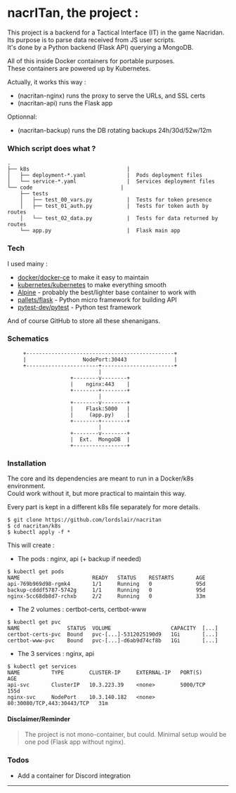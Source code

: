 # nacrITan, the project :

This project is a backend for a Tactical Interface (IT) in the game Nacridan.  
Its purpose is to parse data received from JS user scripts.  
It's done by a Python backend (Flask API) querying a MongoDB.  

All of this inside Docker containers for portable purposes.  
These containers are powered up by Kubernetes.  

Actually, it works this way :

 - (nacritan-nginx)      runs the proxy to serve the URLs, and SSL certs
 - (nacritan-api)        runs the Flask app

 Optionnal:
 - (nacritan-backup)     runs the DB rotating backups 24h/30d/52w/12m

### Which script does what ?

```
.
├── k8s                               |  
│   ├── deployment-*.yaml             |  Pods deployment files
│   └── service-*.yaml                |  Services deployment files
└── code                            |  
    ├── tests
    │   ├── test_00_vars.py           |  Tests for token presence
    │   ├── test_01_auth.py           |  Tests for token auth by routes
    │   └── test_02_data.py           |  Tests for data returned by routes
    └── app.py                        |  Flask main app
```

### Tech

I used mainy :

* [docker/docker-ce][docker] to make it easy to maintain
* [kubernetes/kubernetes][kubernetes] to make everything smooth
* [Alpine][alpine] - probably the best/lighter base container to work with
* [pallets/flask][flask] - Python micro framework for building API
* [pytest-dev/pytest][pytest] - Python test framework

And of course GitHub to store all these shenanigans.

### Schematics

```
     +-----------------------------------------------+
     |                  NodePort:30443               |
     +-----------------------+-----------------------+
                             |
                    +--------v--------+
                    |    nginx:443    |
                    +--------+--------+
                             |
                    +--------v--------+
                    |    Flask:5000   |
                    |     (app.py)    |
                    +--------+--------+
                             |
                    +--------v--------+
                    |  Ext.  MongoDB  |
                    +-----------------+
```

### Installation

The core and its dependencies are meant to run in a Docker/k8s environment.  
Could work without it, but more practical to maintain this way.  

Every part is kept in a different k8s file separately for more details.  

```
$ git clone https://github.com/lordslair/nacritan
$ cd nacritan/k8s
$ kubectl apply -f *
```

This will create :
- The pods : nginx, api (+ backup if needed)

```
$ kubectl get pods
NAME                       READY   STATUS    RESTARTS       AGE
api-769b969d98-rgmk4       1/1     Running   0              95d
backup-cdddf5787-5742g     1/1     Running   0              95d
nginx-5cc68db8d7-rchxb     2/2     Running   0              33m
```

- The 2 volumes : certbot-certs, certbot-www

```
$ kubectl get pvc
NAME               STATUS  VOLUME                   CAPACITY  [...]
certbot-certs-pvc  Bound   pvc-[...]-5312025190d9   1Gi       [...]
certbot-www-pvc    Bound   pvc-[...]-d6ab9d74cf8b   1Gi       [...]
```

- The 3 services : nginx, api

```
$ kubectl get services
NAME          TYPE        CLUSTER-IP     EXTERNAL-IP   PORT(S)                      AGE
api-svc       ClusterIP   10.3.223.39    <none>        5000/TCP                     155d
nginx-svc     NodePort    10.3.140.182   <none>        80:30080/TCP,443:30443/TCP   31m
```

#### Disclaimer/Reminder

>The project is not mono-container, but could. Minimal setup would be one pod (Flask app without nginx).  

### Todos

 - Add a container for Discord integration

---
   [kubernetes]: <https://github.com/kubernetes/kubernetes>
   [docker]: <https://github.com/docker/docker-ce>
   [alpine]: <https://github.com/alpinelinux>
   [flask]: <https://github.com/pallets/flask>
   [pytest]: <https://github.com/pytest-dev/pytest>
